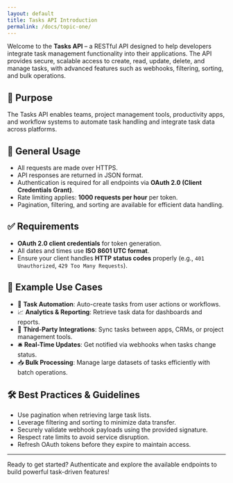 ```yaml
---
layout: default
title: Tasks API Introduction
permalink: /docs/topic-one/
---
```


Welcome to the **Tasks API** – a RESTful API designed to help developers integrate task management functionality into their applications. The API provides secure, scalable access to create, read, update, delete, and manage tasks, with advanced features such as webhooks, filtering, sorting, and bulk operations.

## 🎯 Purpose
The Tasks API enables teams, project management tools, productivity apps, and workflow systems to automate task handling and integrate task data across platforms.

## 🧩 General Usage
- All requests are made over HTTPS.
- API responses are returned in JSON format.
- Authentication is required for all endpoints via **OAuth 2.0 (Client Credentials Grant)**.
- Rate limiting applies: **1000 requests per hour** per token.
- Pagination, filtering, and sorting are available for efficient data handling.

## ✅ Requirements
- **OAuth 2.0 client credentials** for token generation.
- All dates and times use **ISO 8601 UTC format**.
- Ensure your client handles **HTTP status codes** properly (e.g., `401 Unauthorized`, `429 Too Many Requests`).

## 🔎 Example Use Cases
- 📅 **Task Automation**: Auto-create tasks from user actions or workflows.
- 📈 **Analytics & Reporting**: Retrieve task data for dashboards and reports.
- 🤝 **Third-Party Integrations**: Sync tasks between apps, CRMs, or project management tools.
- 🛎 **Real-Time Updates**: Get notified via webhooks when tasks change status.
- 📥 **Bulk Processing**: Manage large datasets of tasks efficiently with batch operations.

## 🛠 Best Practices & Guidelines
- Use pagination when retrieving large task lists.
- Leverage filtering and sorting to minimize data transfer.
- Securely validate webhook payloads using the provided signature.
- Respect rate limits to avoid service disruption.
- Refresh OAuth tokens before they expire to maintain access.

---
Ready to get started? Authenticate and explore the available endpoints to build powerful task-driven features!

